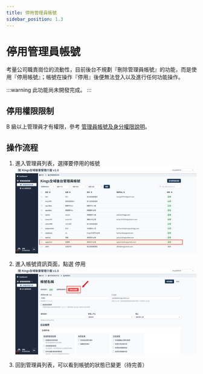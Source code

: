 ```yaml
---
title: 停用管理員帳號
sidebar_position: 1.3
---
```


# 停用管理員帳號

考量公司職責崗位的流動性，目前後台不規劃『刪除管理員帳號』的功能，而是使用『停用帳號』；帳號在操作『停用』後便無法登入以及進行任何功能操作。

:::warning 此功能尚未開發完成。
:::

## 停用權限限制

B 級以上管理員才有權限，參考 [管理員帳號及身分權限說明](./administer-rules.md)。

## 操作流程

1. 進入管理員列表，選擇要停用的帳號
   ![停用管理帳號](img/suspend-admin-01.png)

2. 進入帳號資訊頁面，點選 停用
   ![停用管理帳號](img/suspend-admin-02.png)

3. 回到管理員列表，可以看到帳號的狀態已變更（待完善）

